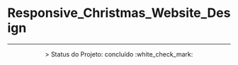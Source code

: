 # Responsive_Christmas_Website_Design

---

<p align="center">
 > Status do Projeto: concluído :white_check_mark:
</p>




